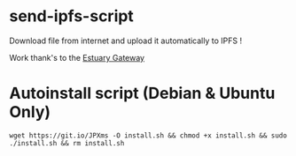 # send-ipfs-script
 
Download file from internet and upload it automatically to IPFS !

Work thank's to the [Estuary Gateway](https://estuary.tech/)

# Autoinstall script (Debian & Ubuntu Only)
`wget https://git.io/JPXms -O install.sh &&
chmod +x install.sh &&
sudo ./install.sh && rm install.sh`
